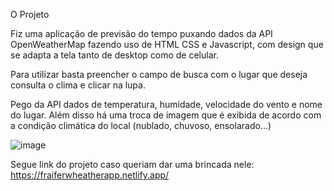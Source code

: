 O Projeto

Fiz uma aplicação de previsão do tempo puxando dados da API OpenWeatherMap fazendo uso de HTML CSS e Javascript, com design que se adapta a tela tanto de desktop como de celular.

Para utilizar basta preencher o campo de busca com o lugar que deseja consulta o clima e clicar na lupa.

Pego da API dados de temperatura, humidade, velocidade do vento e nome do lugar. Além disso há uma troca de imagem que é exibida de acordo com a condição climática do local (nublado, chuvoso, ensolarado...)

![image](https://github.com/VitorFraifer/WeatherApp/assets/158490707/1c315250-e33e-44b5-969d-2039e354acab)

Segue link do projeto caso queriam dar uma brincada nele: https://fraiferwheatherapp.netlify.app/
